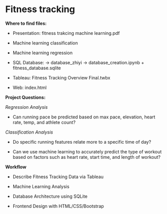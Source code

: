 # Fitness tracking




**Where to find files:**

* Presentation: fitness trakcing machine learning.pdf

* Machine learning classification 

* Machine learning regression

* SQL Database: -> database_zhiyi -> database_creation.ipynb + fitness_database.sqlite 

* Tableau: Fitness Tracking Overview Final.twbx

* Web: index.html



**Project Questions:**


*Regression Analysis*

* Can running pace be predicted based on max pace, elevation, heart rate, temp, and athlete count?

*Classification Analysis*
 
* Do specific running features relate more to a specific time of day?

* Can we use machine learning to accurately predict the type of workout based on factors such as heart rate, start time, and length of workout?


**Workflow**

* Describe Fitness Tracking Data via Tableau

* Machine Learning Analysis

* Database Architecture using SQLite

* Frontend Design with HTML/CSS/Bootstrap
